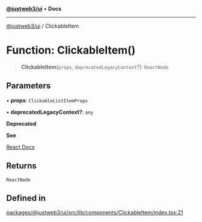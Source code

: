 [**@justweb3/ui**](../README.md) • **Docs**

***

[@justweb3/ui](../globals.md) / ClickableItem

# Function: ClickableItem()

> **ClickableItem**(`props`, `deprecatedLegacyContext`?): `ReactNode`

## Parameters

• **props**: `ClickableListItemProps`

• **deprecatedLegacyContext?**: `any`

**Deprecated**

**See**

[React Docs](https://legacy.reactjs.org/docs/legacy-context.html#referencing-context-in-lifecycle-methods)

## Returns

`ReactNode`

## Defined in

[packages/@justweb3/ui/src/lib/components/ClickableItem/index.tsx:21](https://github.com/JustaName-id/JustaName-sdk/blob/dc845c10af242e3ca87d95ef392516ac0bfa8b95/packages/@justweb3/ui/src/lib/components/ClickableItem/index.tsx#L21)
